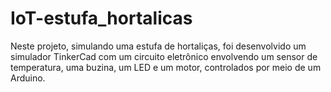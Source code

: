 # IoT-estufa_hortalicas
Neste projeto, simulando uma estufa de hortaliças, foi desenvolvido um simulador TinkerCad com um circuito eletrônico envolvendo um sensor de temperatura, uma buzina, um LED e um motor, controlados por meio de um Arduino. 
